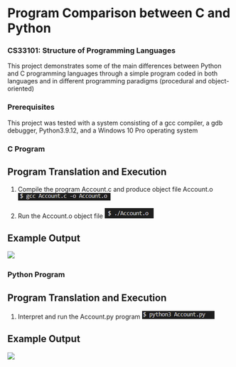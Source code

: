 # Program Comparison between C and Python
### CS33101: Structure of Programming Languages
This project demonstrates some of the main differences between Python and C programming languages through a simple program coded in both languages and in different programming paradigms (procedural and object-oriented)

### Prerequisites
This project was tested with a system consisting of a gcc compiler, a gdb debugger, Python3.9.12, and a Windows 10 Pro operating system

### C Program
## Program Translation and Execution
1. Compile the program Account.c and produce object file Account.o
![](/documentation_images/compileC.PNG)

2. Run the Account.o object file
![](/documentation_images/executeC.PNG)

## Example Output
![](sample_output_C.PNG)

### Python Program
## Program Translation and Execution
1. Interpret and run the Account.py program
![](/documentation_images/executePy.PNG)

## Example Output
![](sample_Output_Py.PNG)

 
